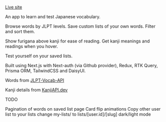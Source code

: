 [Live site](https://jlpt-vocab.vercel.app/)

An app to learn and test Japanese vocabulary.

Browse words by JLPT levels. Save custom lists of your own words. Filter and sort them.

Show furigana above kanji for ease of reading. Get kanji meanings and readings when you hover.

Test yourself on your saved lists.

Built using Next.js with Next-auth (via Github provider), Redux, RTK Query, Prisma ORM, TailwindCSS and DaisyUI.

Words from [JLPT-Vocab-API](https://jlpt-vocab-api.vercel.app/)

Kanji details from [KanjiAPI.dev](https://kanjiapi.dev/)

TODO

Pagination of words on saved list page
Card flip animations
Copy other user list to your lists
change my-lists/ to lists/[user.id]/[slug]
dark/light mode
